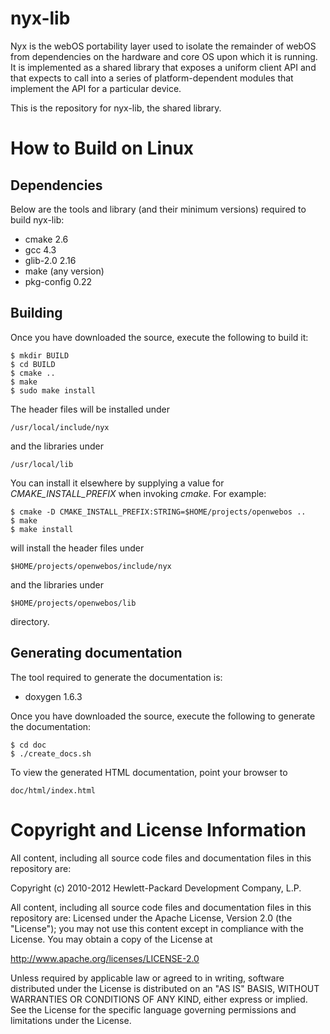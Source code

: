 nyx-lib
=======

Nyx is the webOS portability layer used to isolate the remainder of webOS from dependencies on the hardware and core OS upon which it is running. It is implemented as a shared library that exposes a uniform client API and that expects to call into a series of platform-dependent modules that implement the API for a particular device.

This is the repository for nyx-lib, the shared library.

How to Build on Linux
=====================

## Dependencies

Below are the tools and library (and their minimum versions) required to build nyx-lib:

* cmake 2.6
* gcc 4.3
* glib-2.0 2.16
* make (any version)
* pkg-config 0.22

## Building

Once you have downloaded the source, execute the following to build it:

    $ mkdir BUILD
    $ cd BUILD
    $ cmake ..
    $ make
    $ sudo make install

The header files will be installed under

    /usr/local/include/nyx

and the libraries under

    /usr/local/lib

You can install it elsewhere by supplying a value for _CMAKE\_INSTALL\_PREFIX_ when invoking _cmake_. For example:

    $ cmake -D CMAKE_INSTALL_PREFIX:STRING=$HOME/projects/openwebos ..
    $ make
    $ make install
    
will install the header files under

    $HOME/projects/openwebos/include/nyx
    
and the libraries under

    $HOME/projects/openwebos/lib
    
directory.

## Generating documentation

The tool required to generate the documentation is:

* doxygen 1.6.3

Once you have downloaded the source, execute the following to generate the documentation:

    $ cd doc
    $ ./create_docs.sh

To view the generated HTML documentation, point your browser to 

    doc/html/index.html

# Copyright and License Information

All content, including all source code files and documentation files in this repository are: 

 Copyright (c) 2010-2012 Hewlett-Packard Development Company, L.P.

All content, including all source code files and documentation files in this repository are:
Licensed under the Apache License, Version 2.0 (the "License");
you may not use this content except in compliance with the License.
You may obtain a copy of the License at

http://www.apache.org/licenses/LICENSE-2.0

Unless required by applicable law or agreed to in writing, software
distributed under the License is distributed on an "AS IS" BASIS,
WITHOUT WARRANTIES OR CONDITIONS OF ANY KIND, either express or implied.
See the License for the specific language governing permissions and
limitations under the License.

